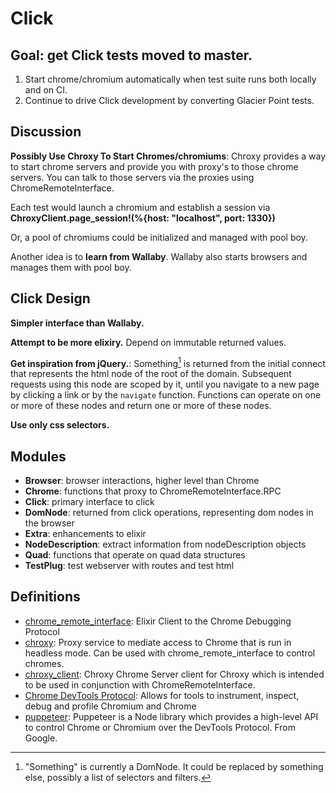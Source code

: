 Click
=====

Goal: get Click tests moved to master.
-------------------------------------

1. Start chrome/chromium automatically when test suite runs both locally and on CI.
2. Continue to drive Click development by converting Glacier Point tests. 

Discussion
----------

**Possibly Use Chroxy To Start Chromes/chromiums**: Chroxy provides a way to start chrome servers and provide you with 
proxy's to those chrome servers. You can talk to those servers via the proxies using ChromeRemoteInterface.

Each test would launch a chromium and establish a session via **ChroxyClient.page_session!(%{host: "localhost", port: 1330})**

Or, a pool of chromiums could be initialized and managed with pool boy.

Another idea is to **learn from Wallaby**. Wallaby also starts browsers and manages them with pool boy.

Click Design
------------

**Simpler interface than Wallaby.**

**Attempt to be more elixiry.** Depend on immutable returned values.  

**Get inspiration from jQuery.**: Something[^1] is returned from the initial connect that represents the html node of
the root of the domain. Subsequent requests using this node are scoped by it, until you navigate to a new page by
clicking a link or by the `navigate` function. Functions can operate on one or more of these nodes and return one or
more of these nodes.
 
**Use only css selectors.**

Modules
-------

* **Browser**: browser interactions, higher level than Chrome
* **Chrome**: functions that proxy to ChromeRemoteInterface.RPC
* **Click**: primary interface to click
* **DomNode**: returned from click operations, representing dom nodes in the browser
* **Extra**: enhancements to elixir
* **NodeDescription**: extract information from nodeDescription objects
* **Quad**: functions that operate on quad data structures
* **TestPlug**: test webserver with routes and test html

Definitions
-----------

* [chrome_remote_interface][1]: Elixir Client to the Chrome Debugging Protocol
* [chroxy][2]: Proxy service to mediate access to Chrome that is run in headless mode. Can be used with 
  chrome_remote_interface to control chromes.
* [chroxy_client][3]: Chroxy Chrome Server client for Chroxy which is intended to be used in conjunction with 
  ChromeRemoteInterface.
* [Chrome DevTools Protocol][5]: Allows for tools to instrument, inspect, debug and profile Chromium and Chrome
* [puppeteer][4]: Puppeteer is a Node library which provides a high-level API to control Chrome or Chromium 
  over the DevTools Protocol. From Google.

[1]: https://hex.pm/packages/chrome_remote_interface
[2]: https://hex.pm/packages/chroxy
[3]: https://hex.pm/packages/chroxy_client
[4]: https://github.com/GoogleChrome/puppeteer
[5]: https://chromedevtools.github.io/devtools-protocol/

[^1]: "Something" is currently a DomNode. It could be replaced by something else, possibly a list of selectors and 
      filters.

